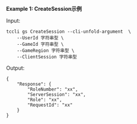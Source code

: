 **Example 1: CreateSession示例**



Input: 

```
tccli gs CreateSession --cli-unfold-argument  \
    --UserId 字符串型 \
    --GameId 字符串型 \
    --GameRegion 字符串型 \
    --ClientSession 字符串型
```

Output: 
```
{
    "Response": {
        "RoleNumber": "xx",
        "ServerSession": "xx",
        "Role": "xx",
        "RequestId": "xx"
    }
}
```

